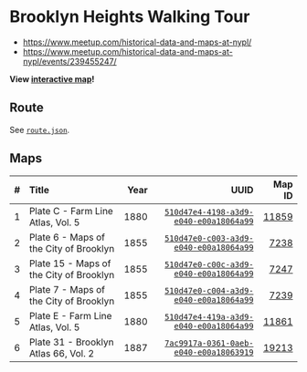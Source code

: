 # Brooklyn Heights Walking Tour

- https://www.meetup.com/historical-data-and-maps-at-nypl/
- https://www.meetup.com/historical-data-and-maps-at-nypl/events/239455247/

__View [interactive map](http://spacetime.nypl.org/brooklyn-heights-walking-tour)!__

## Route

See [`route.json`](route.json).

## Maps

| # | Title                                    | Year | UUID                                                                                                                     | Map ID
|--:|:-----------------------------------------|-----:|-------------------------------------------------------------------------------------------------------------------------:|------------------------------------------------:|
| 1 | Plate C - Farm Line Atlas, Vol. 5        | 1880 | [`510d47e4-4198-a3d9-e040-e00a18064a99`](https://digitalcollections.nypl.org/items/510d47e4-4198-a3d9-e040-e00a18064a99) | [11859](http://maps.nypl.org/warper/maps/11859) |
| 2 | Plate 6 - Maps of the City of Brooklyn   | 1855 | [`510d47e0-c003-a3d9-e040-e00a18064a99`](https://digitalcollections.nypl.org/items/510d47e0-c003-a3d9-e040-e00a18064a99) | [7238](http://maps.nypl.org/warper/maps/7238)   |
| 3 | Plate 15 - Maps of the City of Brooklyn  | 1855 | [`510d47e0-c00c-a3d9-e040-e00a18064a99`](https://digitalcollections.nypl.org/items/510d47e0-c00c-a3d9-e040-e00a18064a99) | [7247](http://maps.nypl.org/warper/maps/7247)   |
| 4 | Plate 7 - Maps of the City of Brooklyn   | 1855 | [`510d47e0-c004-a3d9-e040-e00a18064a99`](https://digitalcollections.nypl.org/items/510d47e0-c004-a3d9-e040-e00a18064a99) | [7239](http://maps.nypl.org/warper/maps/7239)   |
| 5 | Plate E - Farm Line Atlas, Vol. 5        | 1880 | [`510d47e4-419a-a3d9-e040-e00a18064a99`](https://digitalcollections.nypl.org/items/510d47e4-419a-a3d9-e040-e00a18064a99) | [11861](http://maps.nypl.org/warper/maps/11861) |
| 6 | Plate 31 - Brooklyn Atlas 66, Vol. 2     | 1887 | [`7ac9917a-0361-0aeb-e040-e00a18063919`](https://digitalcollections.nypl.org/items/7ac9917a-0361-0aeb-e040-e00a18063919) | [19213](http://maps.nypl.org/warper/maps/19213) |
